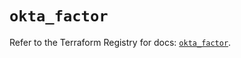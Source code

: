 # `okta_factor`

Refer to the Terraform Registry for docs: [`okta_factor`](https://registry.terraform.io/providers/okta/okta/4.10.0/docs/resources/factor).
